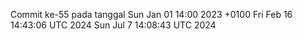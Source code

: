 Commit ke-55 pada tanggal Sun Jan 01 14:00 2023 +0100
Fri Feb 16 14:43:06 UTC 2024
Sun Jul  7 14:08:43 UTC 2024
